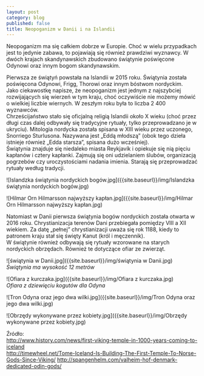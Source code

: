 ```yaml
---
layout: post
category: blog
published: false
title: Neopoganizm w Danii i na Islandii
---
```

Neopoganizm ma się całkiem dobrze w Europie. Choć w wielu przypadkach jest to jedynie zabawa, to pojawiają się również prawdziwi wyznawcy. W dwóch krajach skandynawskich zbudowano świątynie poświęcone Odynowi oraz innym bogom skandynawskim. 
<!--more-->
Pierwsza ze świątyń powstała na Islandii w 2015 roku. Świątynia została poświęcona Odynowi, Frigg, Thorowi oraz innym bóstwom nordyckim.        
Jako ciekawostkę napisze, że neopoganizm jest jednym z najszybciej rozwijających się wierzeń w tym kraju, choć oczywiście nie możemy mówić o wielkiej liczbie wiernych. W zeszłym roku była to liczba 2 400 wyznawców.     
Chrześcijaństwo stało się oficjalną religią Islandii około X wieku (choć przez długi czas dalej odbywały się tradycyjne rytuały, tylko przeprowadzano je w ukryciu). Mitologia nordycka została spisana w XIII wieku przez uczonego, Snorriego Sturlusona. Nazywana jest „Eddą młodszą” (obok tego dzieła istnieje również „Edda starsza”, spisana dużo wcześniej).        
Świątynia znajduje się niedaleko miasta Reykjavík i opiekuje się nią pięciu kapłanów i cztery kapłanki. Zajmują się oni udzielaniem ślubów, organizacją pogrzebów czy uroczystościami nadania imienia. Starają się przeprowadzać rytuały według tradycji. 

![Islandzka świątynia nordyckich bogów.jpg]({{site.baseurl}}/img/Islandzka świątynia nordyckich bogów.jpg)

![Hilmar Orn Hilmarsson najwyższy kapłan.jpg]({{site.baseurl}}/img/Hilmar Orn Hilmarsson najwyższy kapłan.jpg)

Natomiast w Danii pierwsza świątynia bogów nordyckich została otwarta w 2016 roku. Chrystianizacja terenów Dani przebiegała pomiędzy VIII a XII wiekiem. Za datę „pełnej” chrystianizacji uważa się rok 1188, kiedy to patronem kraju stał się święty Kanut (król i męczennik).        
W świątynie również odbywają się rytuały wzorowane na starych nordyckich obrzędach. Również te dotyczące ofiar ze zwierząt.        

![świątynia w Danii.jpg]({{site.baseurl}}/img/świątynia w Danii.jpg)         
*Świątynia ma wysokość 12 metrów*       

![Ofiara z kurczaka.jpg]({{site.baseurl}}/img/Ofiara z kurczaka.jpg)      
*Ofiara z dziewięciu kogutów dla Odyna*      

![Tron Odyna oraz jego dwa wilki.jpg]({{site.baseurl}}/img/Tron Odyna oraz jego dwa wilki.jpg)

![Obrzędy wykonywane przez kobiety.jpg]({{site.baseurl}}/img/Obrzędy wykonywane przez kobiety.jpg)







Źródło:     
http://www.history.com/news/first-viking-temple-in-1000-years-coming-to-iceland      
http://timewheel.net/Tome-Iceland-Is-Building-The-First-Temple-To-Norse-Gods-Since-Viking/ 
http://spangenhelm.com/valheim-hof-denmark-dedicated-odin-gods/     




